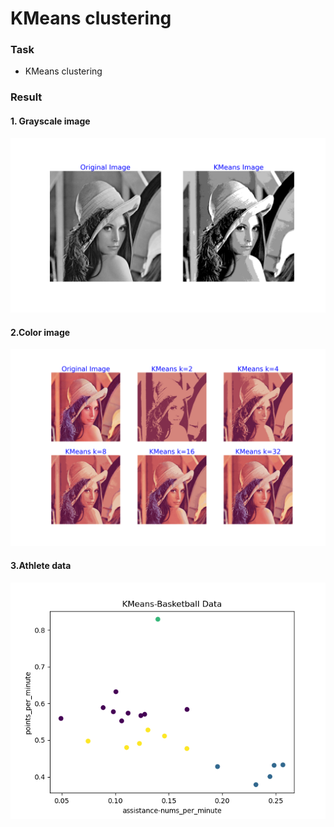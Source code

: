 # KMeans clustering

### Task
* KMeans clustering

### Result
#### 1. Grayscale image
<img src='./rst/KMeans_Gray Image.png'>

#### 2.Color image
<img src='./rst/KMeans_RGB Image.png'>

#### 3.Athlete data
<img src='./rst/KMeans_athlete.png'>
